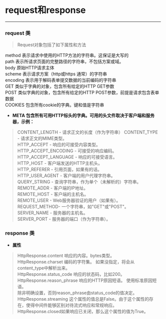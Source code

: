 # request和response

---

### request 类
>Request对象包括了如下属性和方法

method    表示请求中使用的HTTP方法的字符串。这保证是大写的  
path       表示所请求页面的完整路径的字符串，不包括方案或域。  
body    原始HTTP请求主体  
scheme    表示请求方案（http或https 通常）的字符串  
encoding    表示用于解码表单提交数据的当前编码的字符串  
GET      类似于字典的对象，包含所有给定的HTTP GET参数  
POST   类似字典的对象，包含所有给定的HTTP POST参数，前提是请求包含表单数据  
COOKIES    包含所有cookie的字典。键和值是字符串  

- **META       包含所有可用HTTP标头的字典。可用的头文件取决于客户端和服务器，示例：**  
> CONTENT_LENGTH - 请求正文的长度（作为字符串） 
> CONTENT_TYPE - 请求正文的MIME类型。  
> HTTP_ACCEPT - 响应的可接受内容类型。  
> HTTP_ACCEPT_ENCODING - 可接受的响应编码。  
> HTTP_ACCEPT_LANGUAGE - 响应的可接受语言。  
> HTTP_HOST - 客户端发送的HTTP主机头。  
> HTTP_REFERER - 引用页面，如果有的话。  
> HTTP_USER_AGENT - 客户端的用户代理字符串。  
> QUERY_STRING - 查询字符串，作为单个（未解析的）字符串。  
> REMOTE_ADDR - 客户端的IP地址。  
> REMOTE_HOST - 客户端的主机名。  
> REMOTE_USER - Web服务器验证的用户（如果有）。  
> REQUEST_METHOD- 一个字符串，如"GET"或"POST"。  
> SERVER_NAME - 服务器的主机名。  
> SERVER_PORT - 服务器的端口（作为字符串）。  
>     
    
### response 类
- **属性**

> HttpResponse.content     响应的内容。bytes类型。  
> HttpResponse.charset    编码的字符集。 如果没指定，将会从content_type中解析出来。  
> HttpResponse.status_code    响应的状态码，比如200。  
> HttpResponse.reason_phrase    响应的HTTP原因短语。 使用标准原因短语。  
> 除非明确设置，否则reason_phrase由status_code的值决定。  
> HttpResponse.streaming    这个属性的值总是False。由于这个属性的存在，使得中间件能够区别对待流式响应和常规响应。  
> HttpResponse.closed如果响应已关闭，那么这个属性的值为True。  
